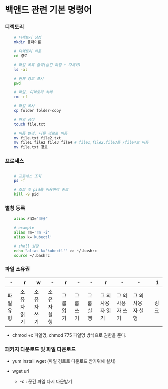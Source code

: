 # 백앤드 관련 기본 명령어

### 디렉토리

```bash
    # 디렉토리 생성
    mkdir 폴더이름

    # 디렉토리 이동
    cd 경로

    # 파일 목록 출력(숨긴 파일 + 자세히)
    ls -al

    # 현재 경로 표시
    pwd

    # 파일, 디렉토리 삭제
    rm -rf

    # 파일 복사
    cp folder folder-copy

    # 파일 생성
    touch file.txt

    # 이름 변경, 다른 경로로 이동
    mv file.txt file2.txt
    mv file1 file2 file3 file4 # file1,file2,file3를 /file4로 이동
    mv file.txt 경로

```

### 프로세스

```bash

    # 프로세스 조회
    ps -f

    # 조회 후 pid를 이용하여 종료
    kill -9 pid

```

### 별칭 등록

```bash
    alias 키값="내용"

    # example
    alias rm='rm -i'
    alias k='kubectl'

    # shell 설정
    echo "alias k='kubectl'" >> ~/.bashrc
    source ~/.bashrc
```

### 파일 소유권

| -         | r           | w           | -           | r         | -         | -         | r                 | -                 | -                 |     | 1    |
| --------- | ----------- | ----------- | ----------- | --------- | --------- | --------- | ----------------- | ----------------- | ----------------- | --- | ---- |
| 파일 유형 | 소유자 읽기 | 소유자 쓰기 | 소유자 실행 | 그룹 읽기 | 그룹 쓰기 | 그룹 실행 | 그 외 사용자 읽기 | 그 외 사용자 쓰기 | 그 외 사용자 실행 |     | 링크 |

- chmod +x 파일명, chmod 775 파일명 방식으로 권한을 준다.

### 패키지 다운로드 및 파일 다운로드

- yum install wget (파일 경로로 다운로드 받기위해 설치)

- wget url
  - -c : 끊긴 파일 다시 다운받기
